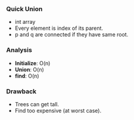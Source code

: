 ### Quick Union
- int array
- Every element is index of its parent.
- p and q are connected if they have same root.

### Analysis
- **Initialize**: O(n)
- **Union**: O(n)
- **find**: O(n)

### Drawback
- Trees can get tall.
- Find too expensive (at worst case).
